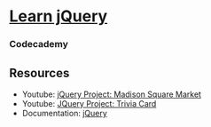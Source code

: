 # [Learn jQuery](https://www.codecademy.com/learn/learn-jquery)
### Codecademy

## Resources
* Youtube: [jQuery Project: Madison Square Market](https://www.youtube.com/watch?v=Fj2j643chAw)
* Youtube: [JQuery Project: Trivia Card](https://www.youtube.com/watch?v=-T_T4NRwrWQ)
* Documentation: [jQuery](https://api.jquery.com/fadetoggle/)